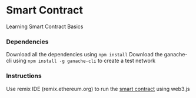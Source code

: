 # Smart Contract
Learning Smart Contract Basics

### Dependencies
Download all the dependencies using ```npm install```
Download the ganache-cli using ```npm install -g ganache-cli``` to create a test network

### Instructions
Use remix IDE (remix.ethereum.org) to run the [smart contract](Contract.sol) using web3.js